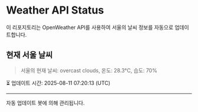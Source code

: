 
# Weather API Status

이 리포지토리는 OpenWeather API를 사용하여 서울의 날씨 정보를 자동으로 업데이트합니다.

## 현재 서울 날씨
> 서울의 현재 날씨: overcast clouds, 온도: 28.3°C, 습도: 70%

⏳ 업데이트 시간: 2025-08-11 07:20:13 (UTC)

---
자동 업데이트 봇에 의해 관리됩니다.
